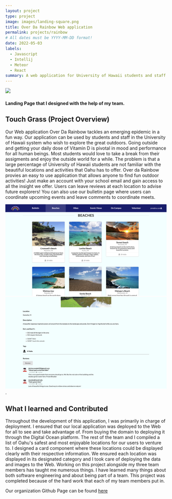 ```yaml
---
layout: project
type: project
image: images/landing-square.png
title: Over Da Rainbow Web application
permalink: projects/rainbow
# All dates must be YYYY-MM-DD format!
date: 2022-05-03
labels:
  - Javascript
  - Intellij
  - Meteor
  - React
summary: A web application for University of Hawaii students and staff to find beautiful outdoor locations and activities to soak up the sun.
---
```

 <img class="ui image" src="../images/landing.png">
 
#### Landing Page that I designed with the help of my team.


## Touch Grass (Project Overview)

Our Web application Over Da Rainbow tackles an emerging epidemic in a fun way. Our application can be used by students and staff in the University of Hawaii system who wish to explore the great outdoors. Going outside and getting your daily dose of Vitamin D is pivotal in mood and performance for all human beings. Most students would love to take a break from their assigments and enjoy the outside world for a while. The problem is that a large percentage of University of Hawaii students are not familiar with the beautiful locations and activities that Oahu has to offer. Over da Rainbow provies an easy to use application that allows anyone to find fun outdoor activities! Just make an account with your school email and gain access to all the insight we offer. Users can leave reviews at each location to advise future explorers! You can also use our bulletin page where users can coordinate upcoming events and leave comments to coordinate meets.



<img class="ui large left floated image" src="../images/hike-page.png">  <img class="ui large right floated image" src="../images/review.png">.




## What I learned and Contributed

Throughout the development of this application, I was primarily in charge of deployment. I ensured that our local application was deployed to the Web for all to see and take advantage of. From buying the domain to deploying it through the Digital Ocean platform. The rest of the team and I compiled a list of Oahu's safest and most enjoyable locations for our users to venture to. I designed a card component where these locations could be displayed clearly with their respective information. We ensured each location was displayed in its designated category and I took care of deploying the data and images to the Web. Working on this project alongside my three team members has taught me numerous things. I have learned many things about both software engineering and about being part of a team. This project was completed because of the hard work that each of my team members put in. 

Our organization Github Page can be found [here](https://github.com/over-da-rainbow/over-da-rainbow)
